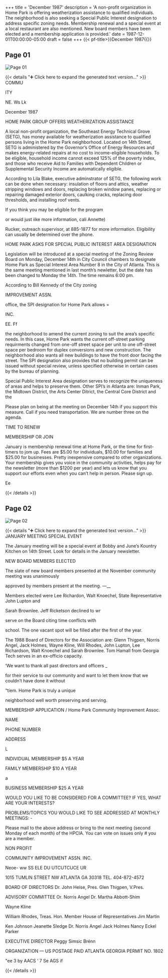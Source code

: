 +++
title = 'December 1987'
description = 'A non-profit organization in Home Park is offering weatherization assistance to qualified individuals. The neighborhood is also seeking a Special Public Interest designation to address specific zoning needs. Membership renewal and a special event at a local restaurant are also mentioned. New board members have been elected and a membership application is provided.'
date = 1987-12-01T00:00:00-05:00
draft = false
+++
{{< pf-title>}}December 1987{{</pf-title>}}


## Page 01

![Page 01](/hpcia-newsletter-archive/1987-12_01.jpg)

{{< details "➕ Click here to expand the generated text version..." >}}
COMMU

ITY

NE. Ws Lk

December 1987

HOME PARK GROUP OFFERS
WEATHERIZATION ASSISTANCE

A local non-profit organization, the Southeast
Energy Technical Grove (SETG), has money
available for weatherization assistance to
qualified persons living in the Home Park
neighborhood. Located on 14th Street, SETG is
administered by the Governor’s Office of Energy
Resources and makes energy-related repairs at
no cost to income-eligible households. To be
eligible, household income cannot exceed 125%
of the poverty index, and those who receive Aid
to Families with Dependent Children or
Supplemental Security Income are automatically
eligible.

According to Lila Blake, executive adminstrator
of SETG, the following work can be done when
necessary: insulation of floors and attics, weather
stripping windows and doors, replacing broken
window panes, replacing or repairing damaged
exterior doors, caulking cracks, replacing door
thresholds, and installing roof vents.

If you think you may be eligible for the program

or wouid just iike more information, cali Annette)

Rucker, outreach supervisor, at 885-1877 for
more information. Eligibility can usually be
determined over the phone.

HOME PARK ASKS FOR
SPECIAL PUBLIC INTEREST
AREA DESIGNATION

Legislation will be introduced at a special
meeting of the Zoning Review Board on
Monday, December 14th in City Council
chambers to designate Home Park as Special
Interest Area Number 8 in the City of Atlanta.
This is the same meeting mentioned in last
month’s newletter, but the date has been changed
to Monday the 14th. The time remains 6:00 pm.

According to Bill Kennedy of the City zoning

IMPROVEMENT ASSN.

office, the SPI designation for Home Park allows =

INC.

EE. Ff

the neighborhood to amend the current zoning to
suit the area’s specific needs. In this case, Home
Park wants the current off-street parking
requirments changed from one-off street space
per unit to one off-street space per bedroom for
duplex conversions and new construction. The
neighborhood also wants all new buildings to
have the front door facing the street. The SPI
designation also provides that no building permit
can be issued without special review, unless
specified otherwise in certain cases by the bureau
of planning.

Special Public Interest Area designation serves
to recognize the uniqueness of areas and helps to
preserve them. Other SPI’s in Atlanta are:
Inman Park, the Midtown District, the Arts
Center Ditrict, the Central Core District and the

Please plan on being at the meeting on
December 14th if you support this measure. Call
if you need transportation. We are number three
on the agenda.

TIME TO RENEW

MEMBERSHIP OR JOIN

January is membership renewal time at Home
Park, or the time for first-timers to jom up. Fees
are $5.00 for individuals, $10.00 for families and
$25.00 for businesses. Pretty inexpensive
compared to other organizations. Your
membership gives you voice in the community
activities, helps pay for the newsletter (more than
$1200 per year) and lets us know that you
support our efforts even when you can’t help in
person. Please sign up.

Ee


{{< /details >}}




## Page 02

![Page 02](/hpcia-newsletter-archive/1987-12_02.jpg)

{{< details "➕ Click here to expand the generated text version..." >}}
JANUARY MEETING
SPECIAL EVENT

The January meeting will be a special event at
Bobby and June’s Kountry Kitchen on 14th
Street. Look for details in the January newsletter.

NEW BOARD MEMBERS ELECTED

The slate of new board members presented at thé
November community meeting was unanimously

approved by members present at the meeting. —__

Members elected were Lee Richardon, Walt
Knoechel, State Representative John Lupton and

Sarah Brownlee. Jeff Ricketson declined to wr

serve on the Board citing time conflicts with

school. The one vacant spot will be filled after
the first of the year.

The 1988 Board of Directors for the Association
are: Glenn Thigpen, Norris Angel, Jack Holmes,
Wayne Kline, Will Rhodes, John Lupton, Lee
Richardson, Walt Knoechel and Sarah Brownlee.
Tom Hamall from Georgia Tech serves in an
ex-officio capacity.

‘We want to thank all past directors and officers _

for their service to our community and want to let
them know that we couldn’t have done it without

“tiem. Home Park is truly a unique

neighborhood well worth preserving and serving.

MEMBERSHIP APPLICATION / Home Park Community Improvement Assoc.

NAME

PHONE NUMBER

ADDRESS

L

INDIVIDUAL MEMBERSHIP $5 A YEAR

FAMILY MEMBERSHIP $10 A YEAR

a

BUSINESS MEMBERSHIP $25 A YEAR

WOULD YOU LIKE TO BE CONSIDERED FOR A COMMITTEE?
IF YES, WHAT ARE YOUR INTERESTS?

PROBLEMS/TOPICS YOU WOULD LIKE TO
SEE ADDRESSED AT MONTHLY MEETINGS: -

Please mail to the above address or bring to the next meeting (second Monday of each month) of the HPCIA. You can vote on issues only # you are a member.

NON PROFIT

COMMUNITY IMPROVEMENT ASSN. INC.

Neoe- ww SS ELE DU UTCUTCUCE UR

1015 TUMLIN STREET NW ATLANTA GA 30318 TEL. 404-872-4572

BOARD OF DIRECTORS
Dr. John Heise, Pres.
Glen Thigpen, V.Pres.

ADVISORY COMMITTEE
Or. Norris Angel
Dr. Martha Abbott-Shim

Wayne Kline

William Rhodes, Treas.
Hon. Member House of
Representatives
Jim Martin

Ken Johnson
Jeanette Sledge
Dr. Norris Angel
Jack Holmes
Nancy Eckel Parker

EXECUTIVE DIRECTOR
Peggy Simsic Brénn

ORGANIZATION —
US POSTAGE PAID
ATLANTA GEORGIA
PERMIT NO. 1802

"ee 3 by AACS ‘ 7
Se AGS if

{{< /details >}}


